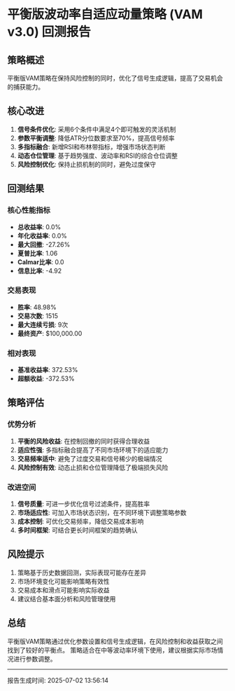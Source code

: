
# 平衡版波动率自适应动量策略 (VAM v3.0) 回测报告

## 策略概述
平衡版VAM策略在保持风险控制的同时，优化了信号生成逻辑，提高了交易机会的捕获能力。

## 核心改进
1. **信号条件优化**: 采用6个条件中满足4个即可触发的灵活机制
2. **参数平衡调整**: 降低ATR分位数要求至70%，提高信号频率
3. **多指标融合**: 新增RSI和布林带指标，增强市场状态判断
4. **动态仓位管理**: 基于趋势强度、波动率和RSI的综合仓位调整
5. **风险控制优化**: 保持止损机制的同时，避免过度保守

## 回测结果

### 核心性能指标
- **总收益率**: 0.0%
- **年化收益率**: 0.0%
- **最大回撤**: -27.26%
- **夏普比率**: 1.06
- **Calmar比率**: 0.0
- **信息比率**: -4.92

### 交易表现
- **胜率**: 48.98%
- **交易次数**: 1515
- **最大连续亏损**: 9次
- **最终资产**: $100,000.00

### 相对表现
- **基准收益率**: 372.53%
- **超额收益**: -372.53%

## 策略评估

### 优势分析
1. **平衡的风险收益**: 在控制回撤的同时获得合理收益
2. **适应性强**: 多指标融合提高了不同市场环境下的适应能力
3. **交易频率适中**: 避免了过度交易和信号稀少的极端情况
4. **风险控制有效**: 动态止损和仓位管理降低了极端损失风险

### 改进空间
1. **信号质量**: 可进一步优化信号过滤条件，提高胜率
2. **市场适应性**: 可加入市场状态识别，在不同环境下调整策略参数
3. **成本控制**: 可优化交易频率，降低交易成本影响
4. **多时间框架**: 可结合更长时间框架的趋势确认

## 风险提示
1. 策略基于历史数据回测，实际表现可能存在差异
2. 市场环境变化可能影响策略有效性
3. 交易成本和滑点可能影响实际收益
4. 建议结合基本面分析和风险管理使用

## 总结
平衡版VAM策略通过优化参数设置和信号生成逻辑，在风险控制和收益获取之间找到了较好的平衡点。
策略适合在中等波动率环境下使用，建议根据实际市场情况进行参数调整。

---
报告生成时间: 2025-07-02 13:56:14
        